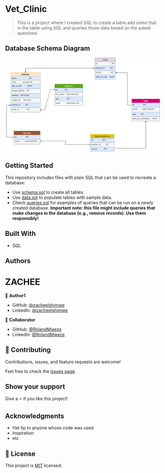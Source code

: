 # Vet_Clinic

> This is a project where I created SQL to create a table 
> add some that in the table using SQL and queries those data based on the asked questions

## Database Schema Diagram

![schema diagram](/screenshots/Untitled%20Diagram.drawio.png)

## Getting Started

This repository includes files with plain SQL that can be used to recreate a database:

- Use [schema.sql](./schema.sql) to create all tables.
- Use [data.sql](./data.sql) to populate tables with sample data.
- Check [queries.sql](./queries.sql) for examples of queries that can be run on a newly created database. **Important note: this file might include queries that make changes in the database (e.g., remove records). Use them responsibly!**


## Built With
- SQL

## Authors

# ZACHEE

👤 **Author1**

- GitHub: [@zacheeIshimwe](https://github.com/ishimwezachee)
- LinkedIn: [@zacheeIshimwe](https://www.linkedin.com/in/zachee-ishimwe-ab952a119/)

👤 **Collaborator**

- GitHub: [@RolandMweze](https://github.com/rolandm99)
- LinkedIn: [@RolandMweze](https://www.linkedin.com/in/roland-mweze/)

## 🤝 Contributing

Contributions, issues, and feature requests are welcome!

Feel free to check the [issues page](../../issues/).

## Show your support

Give a ⭐️ if you like this project!

## Acknowledgments

- Hat tip to anyone whose code was used
- Inspiration
- etc

## 📝 License

This project is [MIT](./MIT.md) licensed.